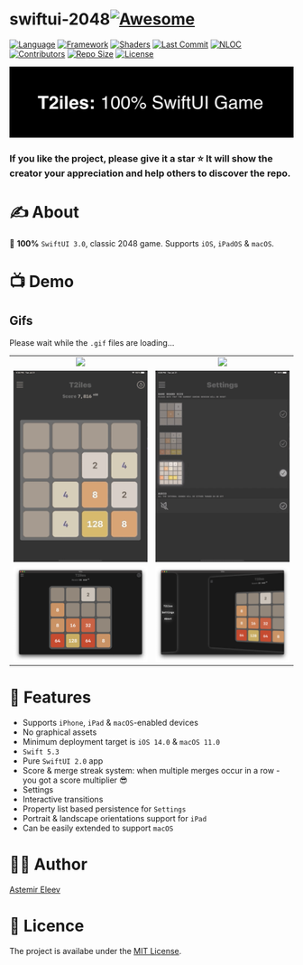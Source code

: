 # swiftui-2048[![Awesome](https://cdn.rawgit.com/sindresorhus/awesome/d7305f38d29fed78fa85652e3a63e154dd8e8829/media/badge.svg)](https://github.com/sindresorhus/awesome)

[![Language](https://img.shields.io/badge/Language-Swift_5.5-orange.svg)]()
[![Framework](https://img.shields.io/badge/Framework-SwiftUI_3.0-red.svg)]()
[![Shaders](https://img.shields.io/badge/Platforms-iOS|iPadOS|macOS-green.svg)]()
[![Last Commit](https://img.shields.io/github/last-commit/jvirus/swiftui-2048)]()
[![NLOC](https://img.shields.io/tokei/lines/github/jvirus/swiftui-2048)]()
[![Contributors](https://img.shields.io/github/contributors/jvirus/swiftui-2048)]()
[![Repo Size](https://img.shields.io/github/repo-size/jvirus/swiftui-2048)]()
[![License](https://img.shields.io/badge/License-MIT-blue.svg)]()

![](logo.png)

### If you like the project, please give it a star ⭐ It will show the creator your appreciation and help others to discover the repo.

# ✍️ About 
🎲 **100%** `SwiftUI 3.0`, classic 2048 game. Supports `iOS`, `iPadOS` & `macOS`. 

# 📺 Demo 

## Gifs
Please wait while the `.gif` files are loading...


|  |  |
:-------------------------:|:-------------------------:
![](/Resources/01.gif) | ![](/Resources/02.gif)
![](/Resources/03.gif) | ![](/Resources/04.gif) 
![](/Resources/macOS01.png) | ![](/Resources/macOS02.png) 

# 👻 Features
- Supports `iPhone`, `iPad` & `macOS`-enabled devices
- No graphical assets
- Minimum deployment target is `iOS 14.0` & `macOS 11.0`
- `Swift 5.3`
- Pure `SwiftUI 2.0` app
- Score & merge streak system: when multiple merges occur in a row - you got a score multiplier 😎
- Settings
- Interactive transitions
- Property list based persistence for `Settings`
- Portrait & landscape orientations support for `iPad`
- Can be easily extended to support `macOS`

# 👨‍💻 Author 
[Astemir Eleev](https://github.com/jVirus)

# 🔖 Licence
The project is availabe under the [MIT License]().
